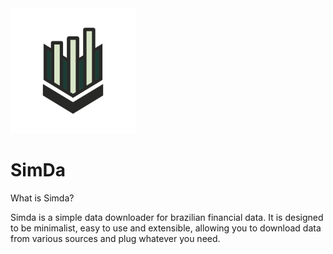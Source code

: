 <div class="center-container">
  <img src="./assets/simda_logo.png" width="200" alt="SimDa Logo">
  <h1>SimDa</h1>
</div>

What is Simda?

Simda is a simple data downloader for brazilian financial data. It is designed to be minimalist, easy to use and extensible, allowing you to download data from various sources and plug whatever you need.

